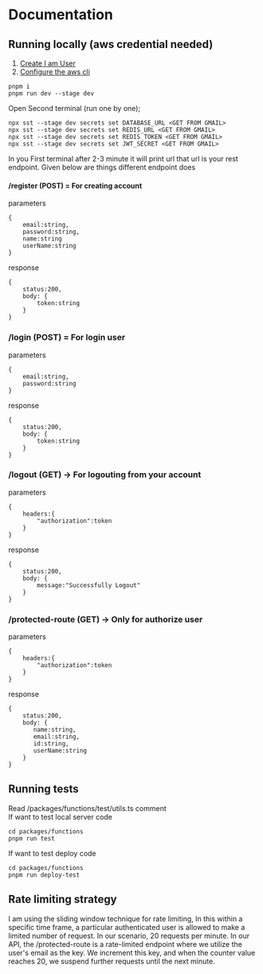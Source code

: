 # Documentation

## Running locally (aws credential needed)

1. [Create I am User](https://sst.dev/chapters/create-an-iam-user.html)
2. [Configure the aws cli](https://sst.dev/chapters/configure-the-aws-cli.html/)

```
pnpm i
pnpm run dev --stage dev
```

Open Second terminal (run one by one);

```
npx sst --stage dev secrets set DATABASE_URL <GET FROM GMAIL>
npx sst --stage dev secrets set REDIS_URL <GET FROM GMAIL>
npx sst --stage dev secrets set REDIS_TOKEN <GET FROM GMAIL>
npx sst --stage dev secrets set JWT_SECRET <GET FROM GMAIL>
```

In you First terminal after 2-3 minute it will print url that url is your rest endpoint. Given below are things different endpoint does

#### /register (POST) = For creating account

parameters

```
{
    email:string,
    password:string,
    name:string
    userName:string
}
```

response

```
{
    status:200,
    body: {
        token:string
    }
}
```

### /login (POST) = For login user

parameters

```
{
    email:string,
    password:string
}
```

response

```
{
    status:200,
    body: {
        token:string
    }
}
```

### /logout (GET) -> For logouting from your account

parameters

```
{
    headers:{
        "authorization":token
    }
}
```

response

```
{
    status:200,
    body: {
        message:"Successfully Logout"
    }
}
```

### /protected-route (GET) -> Only for authorize user

parameters

```
{
    headers:{
        "authorization":token
    }
}
```

response

```
{
    status:200,
    body: {
       name:string,
       email:string,
       id:string,
       userName:string
    }
}
```

## Running tests

Read /packages/functions/test/utils.ts comment  
If want to test local server code

```
cd packages/functions
pnpm run test

```

If want to test deploy code

```
cd packages/functions
pnpm run deploy-test

```

## Rate limiting strategy

I am using the sliding window technique for rate limiting, In this within a specific time frame, a particular authenticated user is allowed to make a limited number of request. In our scenario, 20 requests per minute. In our API, the /protected-route is a rate-limited endpoint where we utilize the user's email as the key. We increment this key, and when the counter value reaches 20, we suspend further requests until the next minute.
